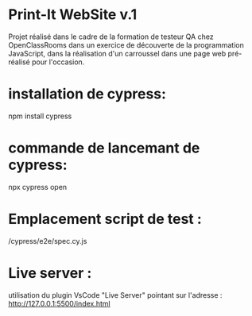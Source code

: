 # Print-It WebSite v.1

Projet réalisé dans le cadre de la formation de testeur QA chez OpenClassRooms dans un exercice de découverte de la programmation
JavaScript, dans la réalisation d'un carroussel dans une page web pré-réalisé pour l'occasion.

# installation de cypress:

npm install cypress

# commande de lancemant de cypress:

npx cypress open

# Emplacement script de test :

/cypress/e2e/spec.cy.js

# Live server :

utilisation du plugin VsCode "Live Server" pointant sur l'adresse : http://127.0.0.1:5500/index.html
